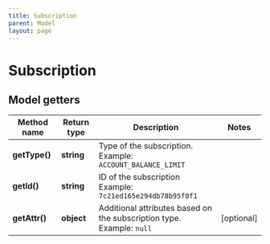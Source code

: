 ```yaml
---
title: Subscription
parent: Model
layout: page
---
```


# Subscription

## Model getters

Method name | Return type | Description | Notes
------------ | ------------- | ------------- | -------------
**getType()** | **string** | Type of the subscription. <br>Example: `ACCOUNT_BALANCE_LIMIT` |
**getId()** | **string** | ID of the subscription <br>Example: `7c21ed165e294db78b95f0f1` |
**getAttr()** | **object** | Additional attributes based on the subscription type. <br>Example: `null` | [optional]

